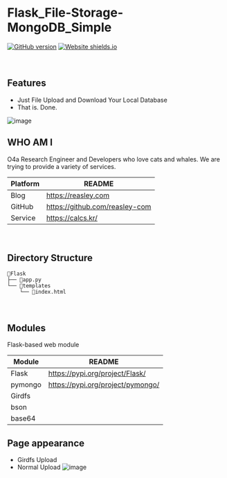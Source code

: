 # Flask_File-Storage-MongoDB_Simple
[![GitHub version](https://badge.fury.io/gh/Naereen%2FStrapDown.js.svg)](https://github.com/reasley-com/Flask_Percent-Calc-App/blob/main/README.md)
[![Website shields.io](https://img.shields.io/website-up-down-green-red/http/shields.io.svg)](https://filestorage-mongo.calcs.kr)

ㅤ

## Features
- Just File Upload and Download Your Local Database
- That is. Done.


![image](https://user-images.githubusercontent.com/33018600/116790473-49faa200-aaef-11eb-8234-32c55c909e5e.png)


## WHO AM I
O4a Research Engineer and Developers who love cats and whales.
We are trying to provide a variety of services.

| Platform | README |
| ------ | ------ |
| Blog | https://reasley.com |
| GitHub | https://github.com/reasley-com |
| Service | https://calcs.kr/ |

ㅤ
ㅤ
ㅤ
## Directory Structure

```
📁Flask
├── 📄app.py
└── 📁templates
    └── 📄index.html
```

ㅤ
ㅤ

## Modules
Flask-based web module


| Module | README |
| ------ | ------ |
| Flask | https://pypi.org/project/Flask/ |
| pymongo | https://pypi.org/project/pymongo/ |
| Girdfs |  |
| bson |  |
| base64 |  |



## Page appearance
- Girdfs Upload
- Normal Upload
![image](https://user-images.githubusercontent.com/33018600/118343775-d2ecf100-b565-11eb-8e55-517f91535528.png)


